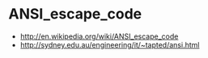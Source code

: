 ANSI_escape_code
================

* http://en.wikipedia.org/wiki/ANSI_escape_code
* http://sydney.edu.au/engineering/it/~tapted/ansi.html
